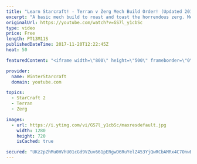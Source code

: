 ```yaml
---
title: "Learn Starcraft! - Terran v Zerg Mech Build Order! (Updated 2018)"
excerpt: "A basic mech build to roast and toast the horrendous zerg. Meant for lower level players looking for some direction! -- Watch live at https://www.twitch.tv/wintergaming"
originalUrl: https://youtube.com/watch?v=GS7l_y1cbSc
type: video
price: Free
length: PT13M11S
publishedDateTime: 2017-11-20T12:22:45Z
heat: 50

featuredContent: "<iframe width=\"800\" height=\"500\" frameborder=\"0\" src=\"https://www.youtube.com/embed/GS7l_y1cbSc\" allow=\"accelerometer; autoplay; encrypted-media; gyroscope; picture-in-picture\" allowfullscreen></iframe>"

provider:
  name: WinterStarcraft
  domain: youtube.com

topics:
  - StarCraft 2
  - Terran
  - Zerg

images:
  - url: https://i.ytimg.com/vi/GS7l_y1cbSc/maxresdefault.jpg
    width: 1280
    height: 720
    isCached: true

secured: "UKz2pZhMu0HVhU01cGd9VZuv661pERgwD6RuYelZ453YjQwRCbAMRx4C7OnwBPswpRNRflKbFvisZqtq0zkhhEH9QWrjMvNm2sHGSIltIFtJmIiX9vrIK3aqGVRwdEf77tAV+cwKn0eu5/BuCNK9wOV4rGb367C0DFfnzq94cGEOsh1GmL3Gy1pP25UujiQVwDKZQSxyaaqjpZdJS4wSDn/WOxJxjNaNYi0Qd0ao/iT0dw6eVrQBdAn8dVLGfYdv2AT3RoqHoFTrkDy9/EDWpKK9HItcMMEHUgkaISshX9pxjLuMPZP9pBKMeObDpYeJDUQBUrSlCzozuqLG94tVmOMMRSx0R3lhYGRu4thRJyLSvWbrPxWAT2YiiGTmYtmYLNIC0X4TRPpkvztrnbPggCwtx9pK9zRuK2LDbcMLp1w=;D/oMA8KZvYat5iTyUVFIhA=="
---
```


